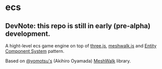 # ecs
## DevNote: this repo is still in early (pre-alpha) development.
A hight-level ecs game engine on top of [three.js](http://threejs.org), [meshwalk.js](https://github.com/yomotsu/meshwalk.js) and [Entity Component System](https://github.com/legacy-entity/spec) pattern.

Based on [@yomotsu's](https://github.com/yomotsu) (Akihiro Oyamada) [MeshWalk](https://github.com/yomotsu/meshwalk.js) library.
